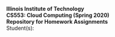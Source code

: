 **Illinois Institute of Technology**  
**CS553: Cloud Computing (Spring 2020)**  
**Repository for Homework Assignments**  
Student(s):